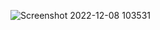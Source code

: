 ![Screenshot 2022-12-08 103531](https://user-images.githubusercontent.com/112681188/206361380-ae6a84a1-551b-4c30-8cd2-e9d7e2863233.png)
